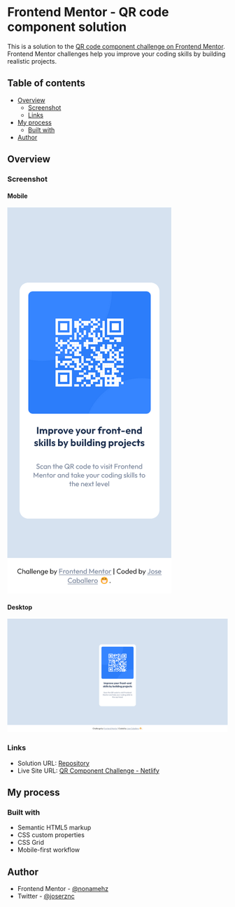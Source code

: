 # Frontend Mentor - QR code component solution

This is a solution to the [QR code component challenge on Frontend Mentor](https://www.frontendmentor.io/challenges/qr-code-component-iux_sIO_H). Frontend Mentor challenges help you improve your coding skills by building realistic projects.

## Table of contents

- [Overview](#overview)
  - [Screenshot](#screenshot)
  - [Links](#links)
- [My process](#my-process)
  - [Built with](#built-with)
- [Author](#author)

## Overview

### Screenshot

#### Mobile

![Screenshot QR Code Component - Mobile](./screenshots/Screenshot-Mobile.png)

#### Desktop

![Screenshot QR Code Component - Desktop](./screenshots/Screenshoot-Desktop.png)


### Links

- Solution URL: [Repository](https://github.com/nonamehz/frontend-mentor-challenges/tree/main/01-QR%20code%20component)
- Live Site URL: [QR Component Challenge - Netlify](https://qrcodecomponent-challenge.netlify.app/)

## My process

### Built with

- Semantic HTML5 markup
- CSS custom properties
- CSS Grid
- Mobile-first workflow

## Author

- Frontend Mentor - [@nonamehz](https://www.frontendmentor.io/profile/nonamehz)
- Twitter - [@joserznc](https://www.twitter.com/joserznc)